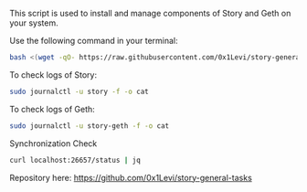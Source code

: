 This script is used to install and manage components of Story and Geth on your system.

Use the following command in your terminal:
```bash
bash <(wget -qO- https://raw.githubusercontent.com/0x1Levi/story-general-tasks/main/general_task1.sh)
```

To check logs of Story:
```bash
sudo journalctl -u story -f -o cat
```

To check logs of Geth:
```bash
sudo journalctl -u story-geth -f -o cat
```

Synchronization Check
```bash
curl localhost:26657/status | jq
```

Repository here:
https://github.com/0x1Levi/story-general-tasks
